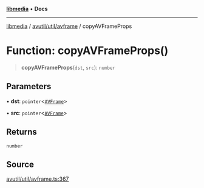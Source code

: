 [**libmedia**](../../../../README.md) • **Docs**

***

[libmedia](../../../../README.md) / [avutil/util/avframe](../README.md) / copyAVFrameProps

# Function: copyAVFrameProps()

> **copyAVFrameProps**(`dst`, `src`): `number`

## Parameters

• **dst**: `pointer`\<[`AVFrame`](../../../struct/avframe/classes/AVFrame.md)\>

• **src**: `pointer`\<[`AVFrame`](../../../struct/avframe/classes/AVFrame.md)\>

## Returns

`number`

## Source

[avutil/util/avframe.ts:367](https://github.com/zhaohappy/libmedia/blob/a88305ff5d10e91621f2d71d24c72fc85681b8f7/src/avutil/util/avframe.ts#L367)
